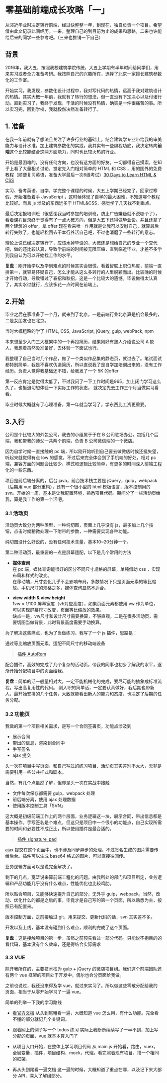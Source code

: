 # 零基础前端成长攻略「一」

从邻近毕业时决定转行前端，经过快整整一年，到现在，独自负责一个项目。希望借由此文记录此间经历。一来，整理自己的到目前为止的成果和思路，二来也许能给后来的同学一些参考吧。（三来也推销一下自己）

## 背景

2016年，我大五，按照我校建筑学院传统，大五上学期有半年时间给同学们，用来实习或者全力准备考研。我按照自己的兴趣所在，选择了北京一家擅长建筑参数化的工作室。

开始实习，我发现，参数化设计过程中，我对写代码的热情，远高于我对建筑设计的热情。其实大概一年前，我就有了转行的想法，但一直没有下定决心以及付诸行动。直到实习了，我终于发现，干活的时候没有热情，确实是一件很痛苦的事。所以实习完，回到学校，我就毅然决然准备转行了。

## 1. 准备

在我一年前就有了想法且关注了许多行业的基础上，结合建筑学专业带给我的审美能力与设计水准，加上建筑参数化的实践，我其实有一些编程功底，我决定转向**前端**这个比较能结合这两方面能力，同时也比较火热的行业。

开始是最困难的，没有任何方向，也没有这方面的好友。一切都得自己摸索，在知乎上看了大量相关讨论，觉定先入门相对简单的 HTML 和 CSS ，用的国外的免费教程（顺便复习英语，准备大学最后一次6级考试）[30 Days to Learn HTML & CSS](https://webdesign.tutsplus.com/courses/30-days-to-learn-html-css/lessons/anchors)

实习、备考英语、自学，学完整个课程的时候，大五上学期已经完了。回家过寒假，开始准备着手 JavaScript ，这时候体现了自学的最大困难，不知道哪个教程比较好。而且 js 涉及的东西远多于 HTML&CSS，感觉学了几天找不到重点。

最后决定报培训班（很感谢我当时参加的培训班，防止广告嫌疑就不说哪个了），看着课程目录终于觉得有了一点大概方向，但是大五下还得做毕业设。并且还拿了两个建筑的 offer，拿 offer 现在看来唯一作用就是让我可以安慰自己，就算最后转行失败了，也能轻松回去干本行养活自己吧，不过也消磨了一些转行的意志。

理论上说已经决定转行了，应该水掉毕设的，大概还是想给自己的专业一个交代吧，做的还比较认真，导致学前端的时间被无限压缩，直到临近毕业，才差不多学到我自认为可以开始找工作的水平。

**复盘**：刚开始学以及学到难点的时候其实会很慌，看着智联上职位热度，前端一直排第一，就容易怀疑自己，怎么才能从这么多转行的人里脱颖而出。比较晚的时候才开始行动，导致错过了春招和秋招，这是一个比较大的遗憾。毕设做得太认真了，其实水过就行，应该多花一点时间在前端上。

## 2.开始

毕业之后在家准备了一个月，就来到了北京，一是前端行业北京算是机会最多的，二是女朋友也在北京。

当时大概粗略的学了 HTML, CSS, JavaScript, jQuery, gulp, webPack, npm

本来想至少入门三大框架中的一个再投简历，结果刚好有熟人介绍说公司 A 缺人，我想着虽然没准备好，去体验一下面试也行。

我整理了自己当时几个作品，做了一个类似作品集的静态页，就过去了。笔试面试都特别简单，我是不喜欢伪造简历，所以直说我了是自学加培训出来的，没有工作经历。负责人觉得我基础还不错，给我发了一个 5K 的offer

第一反应肯定是觉得太低了，不过我问了一下工作时间是965，加上闭门学习这么久了，也挺迫切想体验一下实际工作的状态， 就决定先去工作三个月当做实习看看。

毕业时候大概就有了心理准备，第一年就当学习了，学东西比工资更重要。

## 3.入行

公司是个比较大的外包公司，我去的小组属于于在 B 公司驻场办公，包括几个后端，我和带我的师父一共两个前端，负责 B 公司微信端的一个微店。

因为自学时候一直接触的 pc 端，所以刚开始听到自己要去做微店时候还挺失望，听起来就觉得有点 low 的感觉。不过后来完全体会到了手机端的好处，相对 pc 端，兼容方面的问题会比较少，样式和逻辑比较简单，有更多的时间深入前端工程化的一些东西。

项目是前后端分离的，后台 java，前台技术栈主要是 jQuery，gulp，webpack（后期用 vue 部分重构），还有一个很小型的 html 模板语言，版本控制用的 svn。开始的一周，基本是让我配置环境，熟悉项目代码。期间分了一些活动页给我，算是我工作的第一个活吧。

### 3.1 活动页

活动页大致分为两种类型，一种纯切图，页面上几乎没有 js，最多加上几个按钮，点击时候稍微处理一下附带的参数，一种需要实现各种功能。

纯切图没什么好说的，没有任何技术含量，基本10~20分钟一个。

第二种活动页，最重要的一点是屏幕适配，以下是几个常用的方法

- **媒体查询**  
  在 pc 端，媒体查询能很好的区分不同尺寸规格的屏幕，单纯借助 css ，实现布局和样式的改变。  
  在移动端，尺寸变化几乎不会影响布局，多数情况下只是页面元素的等比缩放。手机尺寸的规格之多，媒体查询显然不适合。

- **view width & view height**  
  1vw = 1/100 屏幕宽度（vh对应高度），如果页面元素都使用 vw 作为单位，可以实现屏幕尺寸改变，页面等比缩放的效果。  
  缺点一是，vw尺寸和设计尺寸需要换算，不够直观，二是在很多活动页，需要切图当做背景，此时背景高度需要手动换算。

为了解决这些痛点，也为了当做练习，我写了一个 js 插件，思路是：

通过等比缩放页面元素，适配不同尺寸的移动端设备

> [插件 AutoRem](https://github.com/xiajunqcy/Qiu-AutoRem)

配合插件，高效的完成了几个复杂的活动页，带我的同事也初步了解我的水平，逐渐开始分配项目中的页面给我。

**复盘**：简单的活一般量相对大，一定不能机械化的完成，要尽可能的抽象成标准流程。写出高复用性的代码。
刚入职的简单活，一定要认真做好，我后期也带新人，最开始安排的几个任务，大致就能看出新人的能力和态度，也决定了后期的任务分配。

### 3.2 功能页

我做的第一个项目相关需求，是写一个合同签署页，功能点涉及到

- 展示合同
- 带出的信息，渲染到合同中
- 手写签名
- ajax 提交

头一次在项目中写页面，和自己写过的练习项目、活动页其实差别不太大，无非是需要引用一些公共样式和脚本。

当然，有几个点虽然了解，但却是头一次在实战中接触

- 文件每次保存都需要 gulp，webpack 处理
- 前后端分离，使用 ajax 处理数据
- 使用版本控制工具「SVN」

这大概是初级前端工作上的两个层面，业务逻辑这一块，展示合同，带出信息都是基本操作。手写签名是个难点，但这只是项目中一个很小的功能点，自己实现所需要的时间和必要性不成正比，所以使用插件是最合适的。

>[插件 signature_pad](https://github.com/szimek/signature_pad)

ajax 提交在这个页面中，也不涉及同步异步的处理，不过签名生成的图片需要传给后台。插件可以生成 base64 格式的图片，可以直接往回传。

业务逻辑方面可以是说完全解决了。

剩下的几点，宽泛说来算前端工程化的问题。由我所处的部门和项目所定，业务逻辑和产品功能几乎没有什么难点，性能优化也比较鸡肋。

所以贴合项目，又能够快速提升自己的部分，无外乎 gulp，webpack。当然，改动、优化什么的都是之后的事，毕竟才是自己写的第一个页面，所以熟悉为主，按照已有配置来。

版本控制方面，之前接触过 git，用来提交、更新代码的话，svn 其实差不多。

开发以及上线，基本没有碰到什么难点，顺利的完成了这个页面。

**复盘**：这是接触项目的第一步，虽然之前预先看过一部分代码。只能说不抱目的的看代码，基本没有什么效率，还是得结合实际需求

### 3.3 VUE

除开我所在的，主要技术栈为 gulp + jQuery 的微店项目组。我们这个前端团队还有两个 vue 框架的项目处于开发中，偶尔也会分页面给我做。

之前也说过，我还没来得及学 vue，就过来实习了。所以做这些零散分配给我的页面，相当于从零开始学习了一遍 vue。

简单的列举一下我的学习路线

- [看官方文档](https://cn.vuejs.org/v2/guide/)
  从头到尾粗看一遍，大概知道 vue 怎么用，有什么功能。完全看不懂的部分就记几个关键词。

- 跟着网上的例子写一个 todos 练习
  实际上我断断续续写了一半不到，加上写分配的页面，vue 就基本算入门了

- 从项目入口开始，在整体上学习项目代码
  从 main.js 开始看，路由，vuex，全局变量，插件，项目结构，mock，代理。看完照着现有项目，搭一个相同的框架。

- 再从头到尾看一遍文档
  这一遍的时候，大概知道了重点在哪，以及记下来大部分 API，深入了解组部分。
